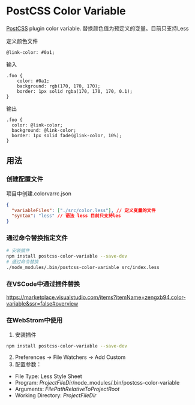 # PostCSS Color Variable

[PostCSS] plugin color variable. 替换颜色值为预定义的变量。目前只支持Less

[PostCSS]: https://github.com/postcss/postcss
定义颜色文件
```less
@link-color: #0a1;
```

输入
```less
.foo {
    color: #0a1;
    background: rgb(170, 170, 170);
    border: 1px solid rgba(170, 170, 170, 0.1);
}
```

输出
```less
.foo {
  color: @link-color;
  background: @link-color;
  border: 1px solid fade(@link-color, 10%);
}
```

## 用法

### 创建配置文件
项目中创建.colorvarrc.json
```json
{
  "variableFiles": ["./src/color.less"], // 定义变量的文件
  "syntax": "less" // 语法 less 目前只支持les
}
```

### 通过命令替换指定文件
```bash
# 安装插件
npm install postcss-color-variable --save-dev
# 通过命令替换
./node_modules/.bin/postcss-color-variable src/index.less
```

### 在VSCode中通过插件替换
https://marketplace.visualstudio.com/items?itemName=zengxb94.color-variable&ssr=false#overview

### 在WebStrom中使用
1. 安装插件
```bash
npm install postcss-color-variable --save-dev
```
2. Preferences -> File Watchers -> Add Custom
3. 配置参数：
  - File Type: Less Style Sheet
  - Program: $ProjectFileDir$/node_modules/.bin/postcss-color-variable
  - Arguments: $FilePathRelativeToProjectRoot$
  - Working Directory: $ProjectFileDir$
